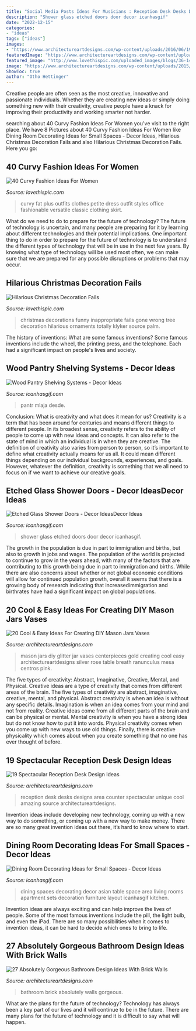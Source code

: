 ```yaml
---
title: "Social Media Posts Ideas For Musicians : Reception Desk Desks Designs Area Counter Spectacular Unique Cool Amazing Source Architectureartdesigns"
description: "Shower glass etched doors door decor icanhasgif"
date: "2022-12-15"
categories:
- "ideas"
tags: ["ideas"]
images:
- "https://www.architectureartdesigns.com/wp-content/uploads/2016/06/19-22.jpg"
featuredImage: "https://www.architectureartdesigns.com/wp-content/uploads/2016/06/19-22.jpg"
featured_image: "http://www.lovethispic.com/uploaded_images/blogs/36-1416800880-2-3.jpg"
image: "https://www.architectureartdesigns.com/wp-content/uploads/2015/07/552.jpg"
ShowToc: true
author: "Otho Hettinger"
---
```



Creative people are often seen as the most creative, innovative and passionate individuals. Whether they are creating new ideas or simply doing something new with their creativity, creative people have a knack for improving their productivity and working smarter not harder.

	

		
searching about 40 Curvy Fashion Ideas For Women you've visit to the right place. We have 8 Pictures about 40 Curvy Fashion Ideas For Women like Dining Room Decorating Ideas for Small Spaces - Decor Ideas, Hilarious Christmas Decoration Fails and also Hilarious Christmas Decoration Fails. Here you go:
		
    
## 40 Curvy Fashion Ideas For Women

<img loading=lazy src="http://www.lovethispic.com/uploaded_images/blogs/36-1427312482-29-4.jpg" onerror="this.onerror=null;this.src='https://tse3.mm.bing.net/th?id=OIP.rnYCBVRxz8U3MjHphAkcKgHaLL&amp;pid=15.1';" alt="40 Curvy Fashion Ideas For Women">

_Source: lovethispic.com_

>curvy fat plus outfits clothes petite dress outfit styles office fashionable versatile classic clothing skirt. 

	

What do we need to do to prepare for the future of technology?
The future of technology is uncertain, and many people are preparing for it by learning about different technologies and their potential implications. One important thing to do in order to prepare for the future of technology is to understand the different types of technology that will be in use in the next few years. By knowing what type of technology will be used most often, we can make sure that we are prepared for any possible disruptions or problems that may occur.

    
## Hilarious Christmas Decoration Fails

<img loading=lazy src="http://www.lovethispic.com/uploaded_images/blogs/36-1416800880-2-3.jpg" onerror="this.onerror=null;this.src='https://tse2.mm.bing.net/th?id=OIP.8YNvnFXg8D84veqyfUt-DgHaLJ&amp;pid=15.1';" alt="Hilarious Christmas Decoration Fails">

_Source: lovethispic.com_

>christmas decorations funny inappropriate fails gone wrong tree decoration hilarious ornaments totally klyker source palm. 

	

The history of inventions: What are some famous inventions?
Some famous inventions include the wheel, the printing press, and the telephone. Each had a significant impact on people's lives and society.

    
## Wood Pantry Shelving Systems - Decor Ideas

<img loading=lazy src="https://www.icanhasgif.com/wp-content/uploads/2016/02/Wood-Pantry-Shelving-Systems.jpg" onerror="this.onerror=null;this.src='https://tse4.mm.bing.net/th?id=OIP.qLe9Htws5rrBHWGiwHcCygHaLI&amp;pid=15.1';" alt="Wood Pantry Shelving Systems - Decor Ideas">

_Source: icanhasgif.com_

>pantr mlaja desde. 

	

Conclusion: What is creativity and what does it mean for us?
Creativity is a term that has been around for centuries and means different things to different people. In its broadest sense, creativity refers to the ability of people to come up with new ideas and concepts. It can also refer to the state of mind in which an individual is in when they are creative. The definition of creativity also varies from person to person, so it’s important to define what creativity actually means for us all. It could mean different things depending on our individual backgrounds, experiences, and goals. However, whatever the definition, creativity is something that we all need to focus on if we want to achieve our creative goals.

    
## Etched Glass Shower Doors - Decor IdeasDecor Ideas

<img loading=lazy src="http://icanhasgif.com/wp-content/uploads/2015/02/Etched-Glass-Shower-Doors.jpg" onerror="this.onerror=null;this.src='https://tse3.mm.bing.net/th?id=OIP.OErKtTm6M1ccGpcEHMSqpQHaKI&amp;pid=15.1';" alt="Etched Glass Shower Doors - Decor IdeasDecor Ideas">

_Source: icanhasgif.com_

>shower glass etched doors door decor icanhasgif. 

	

The growth in the population is due in part to immigration and births, but also to growth in jobs and wages.
The population of the world is projected to continue to grow in the years ahead, with many of the factors that are contributing to this growth being due in part to immigration and births. While there are also concerns about whether or not global economic conditions will allow for continued population growth, overall it seems that there is a growing body of research indicating that increasedimmigration and birthrates have had a significant impact on global populations.

    
## 20 Cool &amp; Easy Ideas For Creating DIY Mason Jars Vases

<img loading=lazy src="https://www.architectureartdesigns.com/wp-content/uploads/2016/06/19-22.jpg" onerror="this.onerror=null;this.src='https://tse4.mm.bing.net/th?id=OIP.e__C3IMr3PQk74C-_d8bwQHaLt&amp;pid=15.1';" alt="20 Cool &amp; Easy Ideas For Creating DIY Mason Jars Vases">

_Source: architectureartdesigns.com_

>mason jars diy glitter jar vases centerpieces gold creating cool easy architectureartdesigns silver rose table breath ranunculus mesa centros pink. 

	

The five types of creativity: Abstract, Imaginative, Creative, Mental, and Physical.
Creative ideas are a type of creativity that comes from different areas of the brain. The five types of creativity are abstract, imaginative, creative, mental, and physical. Abstract creativity is when an idea is without any specific details. Imagination is when an idea comes from your mind and not from reality. Creative ideas come from all different parts of the brain and can be physical or mental. Mental creativity is when you have a strong idea but do not know how to put it into words. Physical creativity comes when you come up with new ways to use old things. Finally, there is creative physicality which comes about when you create something that no one has ever thought of before.

    
## 19 Spectacular Reception Desk Design Ideas

<img loading=lazy src="https://www.architectureartdesigns.com/wp-content/uploads/2015/07/552.jpg" onerror="this.onerror=null;this.src='https://tse1.mm.bing.net/th?id=OIP.roSWHPtb-OOvorI9o9TbfwHaE8&amp;pid=15.1';" alt="19 Spectacular Reception Desk Design Ideas">

_Source: architectureartdesigns.com_

>reception desk desks designs area counter spectacular unique cool amazing source architectureartdesigns. 

	

Invention ideas include developing new technology, coming up with a new way to do something, or coming up with a new way to make money. There are so many great invention ideas out there, it’s hard to know where to start.

    
## Dining Room Decorating Ideas For Small Spaces - Decor Ideas

<img loading=lazy src="https://www.icanhasgif.com/wp-content/uploads/2016/05/Dining-Room-Decorating-Ideas-for-Small-Spaces-767x1024.jpg" onerror="this.onerror=null;this.src='https://tse3.mm.bing.net/th?id=OIP.tPL8JJ31-MF2w6srxUFd9AHaJ4&amp;pid=15.1';" alt="Dining Room Decorating Ideas for Small Spaces - Decor Ideas">

_Source: icanhasgif.com_

>dining spaces decorating decor asian table space area living rooms apartment sets decoration furniture layout icanhasgif kitchen. 

	

Invention ideas are always exciting and can help improve the lives of people. Some of the most famous inventions include the pill, the light bulb, and even the iPad. There are so many possibilities when it comes to invention ideas, it can be hard to decide which ones to bring to life.

    
## 27 Absolutely Gorgeous Bathroom Design Ideas With Brick Walls

<img loading=lazy src="https://www.architectureartdesigns.com/wp-content/uploads/2014/02/2441-630x945.jpg" onerror="this.onerror=null;this.src='https://tse1.mm.bing.net/th?id=OIP.He0wSaz7VvUM79RWClacCAHaLH&amp;pid=15.1';" alt="27 Absolutely Gorgeous Bathroom Design Ideas With Brick Walls">

_Source: architectureartdesigns.com_

>bathroom brick absolutely walls gorgeous. 

	

What are the plans for the future of technology?
Technology has always been a key part of our lives and it will continue to be in the future. There are many plans for the future of technology and it is difficult to say what will happen.

